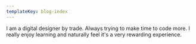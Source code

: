 ```yaml
---
templateKey: blog-index
---
```

I am a digital designer by trade. Always trying to make time to code more. I really enjoy learning and naturally feel it's a very rewarding experience.